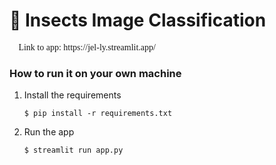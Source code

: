# 🦋 Insects Image Classification

<div class="alert alert-block alert-info" style="font-size:14px; font-family:verdana;">
    📌 Link to app: https://jel-ly.streamlit.app/
</div>

### How to run it on your own machine

1. Install the requirements

   ```
   $ pip install -r requirements.txt
   ```

2. Run the app

   ```
   $ streamlit run app.py
   ```

